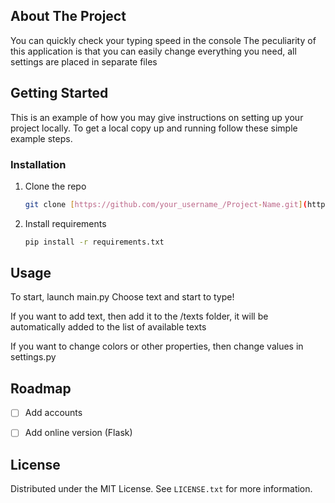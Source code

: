 ## About The Project

You can quickly check your typing speed in the console
The peculiarity of this application is that you can easily change everything you need, all settings are placed in separate files


## Getting Started

This is an example of how you may give instructions on setting up your project locally.
To get a local copy up and running follow these simple example steps.


### Installation

1. Clone the repo
   ```sh
   git clone [https://github.com/your_username_/Project-Name.git](https://github.com/Raretet11/typing_test.git)
   ```
2. Install requirements
   ```sh
   pip install -r requirements.txt
   ```


## Usage

To start, launch main.py
Choose text and start to type!

If you want to add text, then add it to the /texts folder, it will be automatically added to the list of available texts

If you want to change colors or other properties, then change values in settings.py


## Roadmap

- [ ] Add accounts
- [ ] Add online version (Flask)


## License

Distributed under the MIT License. See `LICENSE.txt` for more information.
